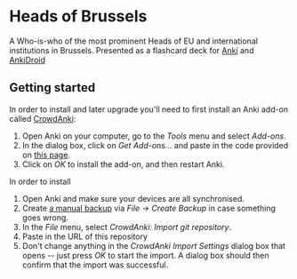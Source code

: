 # Heads of Brussels

A Who-is-who of the most prominent Heads of EU and international institutions in Brussels. Presented as a flashcard deck for [Anki](ankiweb.net) and [AnkiDroid](https://github.com/ankidroid/Anki-Android)

## Getting started

In order to install and later upgrade you'll need to first install an Anki add-on called [CrowdAnki](https://github.com/Stvad/CrowdAnki):

1. Open Anki on your computer, go to the _Tools_ menu and select _Add-ons_.
1. In the dialog box, click on _Get Add-ons..._ and paste in the code provided on [this page](https://ankiweb.net/shared/info/1788670778).
1. Click on _OK_ to install the add-on, and then restart Anki.

In order to install

1. Open Anki and make sure your devices are all synchronised.
1. Create [a manual backup](https://docs.ankiweb.net/backups.html#creating) via _File -> Create Backup_ in case something goes wrong.
1. In the _File_ menu, select _CrowdAnki: Import git repository_.
1. Paste in the URL of this repository 
1. Don't change anything in the _CrowdAnki Import Settings_ dialog box that opens -- just press _OK_ to start the import. A dialog box should then confirm that the import was successful.
